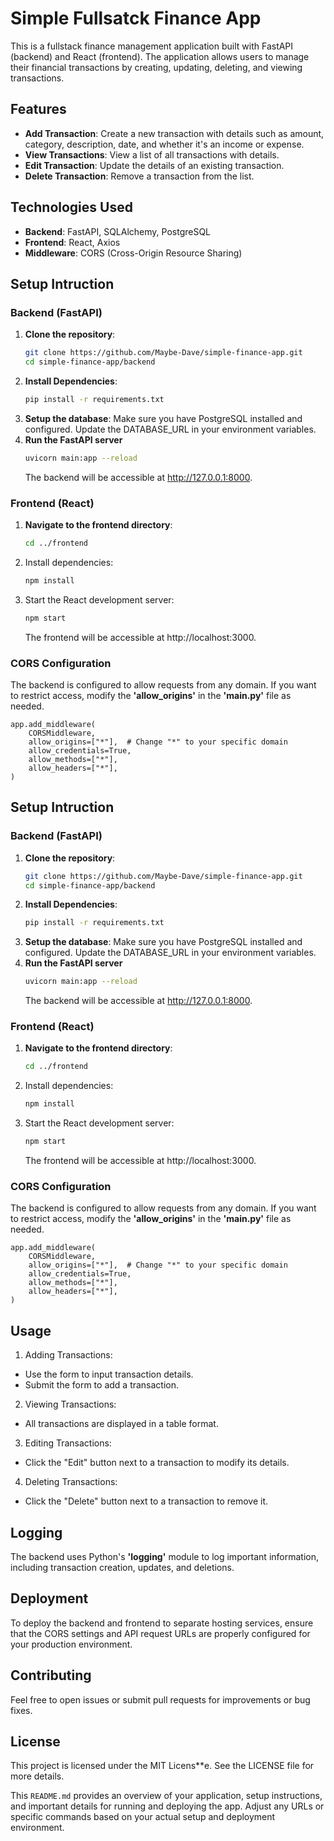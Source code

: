 
# Simple Fullsatck Finance App

This is a fullstack finance management application built with FastAPI (backend) and React (frontend). The application allows users to manage their financial transactions by creating, updating, deleting, and viewing transactions.


## Features
- **Add Transaction**: Create a new transaction with details such as amount, category, description, date, and whether it's an income or expense.
- **View Transactions**: View a list of all transactions with details.
- **Edit Transaction**: Update the details of an existing transaction.
- **Delete Transaction**: Remove a transaction from the list.
## Technologies Used


- **Backend**: FastAPI, SQLAlchemy, PostgreSQL
- **Frontend**: React, Axios
- **Middleware**: CORS (Cross-Origin Resource Sharing)
## Setup Intruction
### Backend (FastAPI)

1. **Clone the repository**:
   ```bash
   git clone https://github.com/Maybe-Dave/simple-finance-app.git
   cd simple-finance-app/backend
   ```
2. **Install Dependencies**:
    ```bash
    pip install -r requirements.txt
    ```
3. **Setup the database**:
    Make sure you have PostgreSQL installed and configured. Update the DATABASE_URL in your environment variables.
4. **Run the FastAPI server**
    ```bash
    uvicorn main:app --reload
    ```
    The backend will be accessible at http://127.0.0.1:8000.
### Frontend (React)
1. **Navigate to the frontend directory**:

    ```bash
    cd ../frontend
    ```

2. Install dependencies:


    ```bash
    npm install
    ```

3. Start the React development server:

    ```bash
    npm start
    ```
    The frontend will be accessible at http://localhost:3000.

### CORS Configuration
The backend is configured to allow requests from any domain. If you want to restrict access, modify the **'allow_origins'** in the **'main.py'** file as needed.

    app.add_middleware(
        CORSMiddleware,
        allow_origins=["*"],  # Change "*" to your specific domain
        allow_credentials=True,
        allow_methods=["*"],
        allow_headers=["*"],
    )


## Setup Intruction
### Backend (FastAPI)

1. **Clone the repository**:
   ```bash
   git clone https://github.com/Maybe-Dave/simple-finance-app.git
   cd simple-finance-app/backend
   ```
2. **Install Dependencies**:
    ```bash
    pip install -r requirements.txt
    ```
3. **Setup the database**:
    Make sure you have PostgreSQL installed and configured. Update the DATABASE_URL in your environment variables.
4. **Run the FastAPI server**
    ```bash
    uvicorn main:app --reload
    ```
    The backend will be accessible at http://127.0.0.1:8000.
### Frontend (React)
1. **Navigate to the frontend directory**:

    ```bash
    cd ../frontend
    ```

2. Install dependencies:


    ```bash
    npm install
    ```

3. Start the React development server:

    ```bash
    npm start
    ```
    The frontend will be accessible at http://localhost:3000.

### CORS Configuration
The backend is configured to allow requests from any domain. If you want to restrict access, modify the **'allow_origins'** in the **'main.py'** file as needed.

    app.add_middleware(
        CORSMiddleware,
        allow_origins=["*"],  # Change "*" to your specific domain
        allow_credentials=True,
        allow_methods=["*"],
        allow_headers=["*"],
    )


## Usage
1. Adding Transactions:
- Use the form to input transaction details.
- Submit the form to add a transaction.

2. Viewing Transactions:
- All transactions are displayed in a table format.

3. Editing Transactions:

- Click the "Edit" button next to a transaction to modify its details.
4. Deleting Transactions:

- Click the "Delete" button next to a transaction to remove it.
## Logging
The backend uses Python's **'logging'** module to log important information, including transaction creation, updates, and deletions.
## Deployment
To deploy the backend and frontend to separate hosting services, ensure that the CORS settings and API request URLs are properly configured for your production environment.
## Contributing
Feel free to open issues or submit pull requests for improvements or bug fixes.
## License
This project is licensed under the MIT Licens**e. See the LICENSE file for more details.
    
This `README.md` provides an overview of your application, setup instructions, and important details for running and deploying the app. Adjust any URLs or specific commands based on your actual setup and deployment environment.
